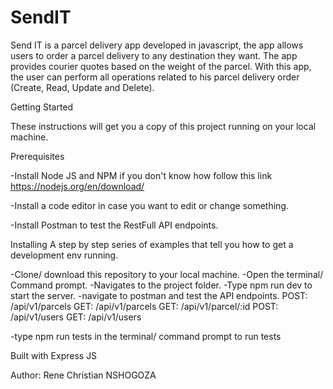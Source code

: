 # SendIT

Send IT is a parcel delivery app developed in javascript, the app allows users to order a parcel delivery to any destination they want. The app provides courier quotes based on the weight of the parcel. With this app, the user can perform all operations related to his parcel delivery order (Create, Read, Update and Delete).

Getting Started

These instructions will get you a copy of this project running on your local machine.

Prerequisites

-Install Node JS and NPM
if you don't know how follow this link https://nodejs.org/en/download/

-Install a code editor in case you want to edit or change something.

-Install Postman to test the RestFull API endpoints. 

Installing
A step by step series of examples that tell you how to get a development env running.

-Clone/ download this repository to your local machine.
-Open the terminal/ Command prompt.
-Navigates to the project folder.
-Type npm run dev to start the server.
-navigate to postman and test the API endpoints.
 POST: /api/v1/parcels
 GET: /api/v1/parcels
 GET: /api/v1/parcel/:id
 POST: /api/v1/users
 GET: /api/v1/users
 
 -type npm run tests in the terminal/ command prompt to run tests
 
 Built with
 Express JS
 
 Author:
 Rene Christian NSHOGOZA
